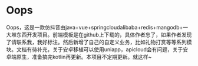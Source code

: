 # Oops
 Oops，这是一款仿抖音由java+vue+springcloudalibaba+redis+mangodb+一大堆东西开发项目。前端模板是在github上下载的，具体作者忘了，如果作者发现了请联系我，我好标注。然后新增了自己的自定义业务，比如礼物打赏等等系列模块。文档有待补充，关于安卓移植可以使用uniapp，apicloud会有问题，关于安卓端原生，准备搞完kotlin再更新。本项目不定期更新。就这样~

